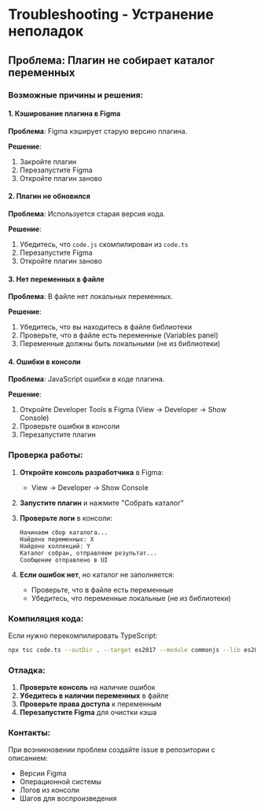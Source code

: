 # Troubleshooting - Устранение неполадок

## Проблема: Плагин не собирает каталог переменных

### Возможные причины и решения:

#### 1. Кэширование плагина в Figma
**Проблема**: Figma кэширует старую версию плагина.

**Решение**:
1. Закройте плагин
2. Перезапустите Figma
3. Откройте плагин заново

#### 2. Плагин не обновился
**Проблема**: Используется старая версия кода.

**Решение**:
1. Убедитесь, что `code.js` скомпилирован из `code.ts`
2. Перезапустите Figma
3. Откройте плагин заново

#### 3. Нет переменных в файле
**Проблема**: В файле нет локальных переменных.

**Решение**:
1. Убедитесь, что вы находитесь в файле библиотеки
2. Проверьте, что в файле есть переменные (Variables panel)
3. Переменные должны быть локальными (не из библиотеки)

#### 4. Ошибки в консоли
**Проблема**: JavaScript ошибки в коде плагина.

**Решение**:
1. Откройте Developer Tools в Figma (View → Developer → Show Console)
2. Проверьте ошибки в консоли
3. Перезапустите плагин

### Проверка работы:

1. **Откройте консоль разработчика** в Figma:
   - View → Developer → Show Console

2. **Запустите плагин** и нажмите "Собрать каталог"

3. **Проверьте логи** в консоли:
   ```
   Начинаем сбор каталога...
   Найдено переменных: X
   Найдено коллекций: Y
   Каталог собран, отправляем результат...
   Сообщение отправлено в UI
   ```

4. **Если ошибок нет**, но каталог не заполняется:
   - Проверьте, что в файле есть переменные
   - Убедитесь, что переменные локальные (не из библиотеки)

### Компиляция кода:

Если нужно перекомпилировать TypeScript:

```bash
npx tsc code.ts --outDir . --target es2017 --module commonjs --lib es2017 --skipLibCheck
```

### Отладка:

1. **Проверьте консоль** на наличие ошибок
2. **Убедитесь в наличии переменных** в файле
3. **Проверьте права доступа** к переменным
4. **Перезапустите Figma** для очистки кэша

### Контакты:

При возникновении проблем создайте issue в репозитории с описанием:
- Версии Figma
- Операционной системы
- Логов из консоли
- Шагов для воспроизведения
